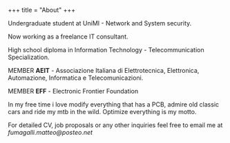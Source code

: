 +++
title = "About"
+++

Undergraduate student at UniMI - Network and System security.

Now working as a freelance IT consultant.

High school diploma in Information Technology - Telecommunication Specialization.

MEMBER **AEIT** - Associazione Italiana di Elettrotecnica, Elettronica, Automazione, Informatica e Telecomunicazioni.

MEMBER **EFF** -  Electronic Frontier Foundation

In my free time i love modify everything that has a PCB, admire old classic cars and ride my mtb in the wild.
Optimize everything is my motto.

For detailed CV, job proposals or any other inquiries feel free to email me at _&#102;&#117;&#109;&#097;&#103;&#097;&#108;&#108;&#105;&#046;&#109;&#097;&#116;&#116;&#101;&#111;&#064;&#112;&#111;&#115;&#116;&#101;&#111;&#046;&#110;&#101;&#116;_